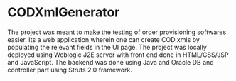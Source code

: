 # CODXmlGenerator
The project was meant to make the testing of order provisioning softwares easier. Its a web
application wherein one can create COD xmls by populating the relevant fields in the UI
page. The project was locally deployed using Weblogic J2E server with front end done in
HTML/CSS/JSP and JavaScript. The backend was done using Java and Oracle DB and
controller part using Struts 2.0 framework.
